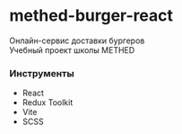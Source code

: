 # methed-burger-react
Онлайн-сервис доставки бургеров  
Учебный проект школы METHED

### Инструменты
- React
- Redux Toolkit
- Vite
- SCSS

